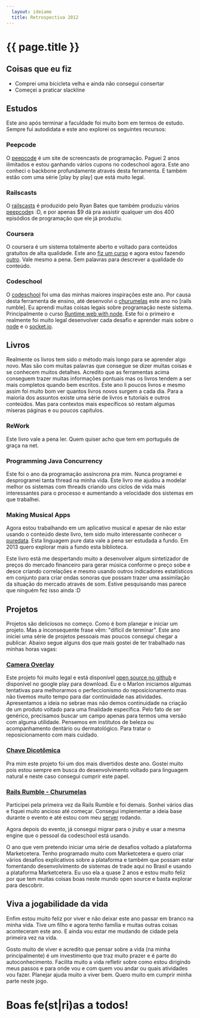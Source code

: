 ```yaml
---
  layout: ideiame
  title: Retrospectiva 2012
---
```


# {{ page.title }}

## Coisas que eu fiz

* Comprei uma bicicleta velha e ainda não consegui consertar
* Começei a praticar slackline

## Estudos

Este ano após terminar a faculdade foi muito bom em termos de estudo. Sempre fui autodidata e este ano explorei os seguintes recursos:

### Peepcode

O [peepcode] é um site de screencasts de programação. Paguei 2 anos ilimitados e estou ganhando vários cupons no codeschool agora. Este ano conheci o backbone profundamente através desta ferramenta. E também estão com uma série [play by play] que está muito legal.

### Railscasts

O [railscasts] é produzido pelo Ryan Bates que também produziu vários [peepcode]s :D, e por apenas $9 dá pra assistir qualquer um dos 400 episódios de programação que ele já produziu.

### Coursera

O coursera é um sistema totalmente aberto e voltado para conteúdos gratuítos de alta qualidade. Este ano [fiz um curso][courserando] e agora estou fazendo [outro][thinkagain]. Vale mesmo a pena. Sem palavras para descrever a qualidade do conteúdo.

### Codeschool

O [codeschool] foi uma das minhas maiores inspirações este ano. Por causa desta ferramenta de ensino, até desenvolvi o [churumelas] este ano no [rails rumble]. Eu aprendi muitas coisas legais sobre programação neste sistema. Principalmente o curso [Runtime web with node][codeschool]. Este foi o primeiro e realmente foi muito legal desenvolver cada desafio e aprender mais sobre o [node] e o [socket.io].

## Livros

Realmente os livros tem sido o método mais longo para se aprender algo novo. Mas são com muitas palavras que consegue se dizer muitas coisas e se conhecem muitos detalhes. Acredito que as ferramentas acima conseguem trazer muitas informações pontuais mas os livros tendem a ser mais completos quando bem escritos. Este ano li poucos livros e mesmo assim foi muito bom ver quantos livros novos surgem a cada dia. Para a maioria dos assuntos existe uma série de livros e tutoriais e outros conteúdos. Mas para contextos mais específicos só restam algumas míseras páginas e ou poucos capítulos.

### ReWork

Este livro vale a pena ler. Quem quiser acho que tem em português de graça na net.

### Programming Java Concurrency

Este foi o ano da programação assíncrona pra mim. Nunca programei e desprogramei tanta thread na minha vida. Este livro me ajudou a modelar melhor os sistemas com threads criando uns ciclos de vida mais interessantes para o processo e aumentando a velocidade dos sistemas em que trabalhei.

### Making Musical Apps

Agora estou trabalhando em um aplicativo musical e apesar de não estar usando o conteúdo deste livro, tem sido muito interessante conhecer o [puredata]. Esta linguagem pure data vale a pena ser estudada a fundo. Em 2013 quero explorar mais a fundo esta biblioteca.

Este livro está me despertando muito a desenvolver algum sintetizador de preços do mercado financeiro para gerar música conforme o preço sobe e desce criando correlações e mesmo usando outros indicadores estatísticos em conjunto para criar ondas sonoras que possam trazer uma assimilação da situação do mercado através de som. Estive pesquisando mas parece que ninguém fez isso ainda :D

## Projetos

Projetos são delicíosos no começo. Como é bom planejar e iniciar um projeto. Mas a inconsequente frase vêm: "difícil de terminar". Este ano iniciei uma série de projetos pessoais mas poucos consegui chegar a publicar. Abaixo segue alguns dos que mais gostei de ter trabalhado nas minhas horas vagas:


### [Camera Overlay][camera-overlay]

Este projeto foi muito legal e está disponível [open source no github][cv-opensource] e disponível no google play para download. Eu e o Marlon iniciamos algumas tentativas para melhorarmos o perfeccionismo do reposicionamento mas não tivemos muito tempo para dar continuidade nas atividades. Apresentamos a ideia no sebrae mas não demos continuidade na criação de um produto voltado para uma finalidade específica. Pelo fato de ser genérico, precisamos buscar um campo apenas para termos uma versão com alguma utilidade. Pensemos em institutos de beleza ou acompanhamento dentário ou dermatológico. Para tratar o reposicionamento com mais cuidado.


### [Chave Dicotômica][chave-dicotomica]

Pra mim este projeto foi um dos mais divertidos deste ano. Gostei muito pois estou sempre em busca do desenvolvimento voltado para linguagem natural e neste caso consegui cumprir este papel.


### [Rails Rumble - Churumelas][churumelas]

Participei pela primeira vez da Rails Rumble e foi demais. Sonhei vários dias e fiquei muito ancioso até começar. Consegui implementar a ideia base durante o evento e até estou com meu [server][churumelas] rodando.

Agora depois do evento, já consegui migrar para o jruby e usar a mesma engine que o pessoal da codeschool está usando.

O ano que vem pretendo iniciar uma série de desafios voltado a plataforma Marketcetera. Tenho programado muito com Marketcetera e quero criar vários desafios explicativos sobre a plataforma e também que possam estar fomentando desenvolvimento de sistemas de trade aqui no Brasil e usando a plataforma Marketcetera. Eu uso ela a quase 2 anos e estou muito feliz por que tem muitas coisas boas neste mundo open source e basta explorar para descobrir.

## Viva a jogabilidade da vida

Enfim estou muito feliz por viver e não deixar este ano passar em branco na minha vida. Tive um filho e agora tenho família e muitas outras coisas aconteceram este ano. E ainda vou estar me mudando de cidade pela primeira vez na vida.

Gosto muito de viver e acredito que pensar sobre a vida (na minha principalmente) é um investimento que traz muito prazer e é parte do autoconhecimento. Facilita muito a vida refletir sobre como estou dirigindo meus passos e para onde vou e com quem vou andar ou quais atividades vou fazer. Planejar ajuda muito a viver bem. Quero muito em cumprir minha parte neste jogo.

# Boas fe(st|ri)as a todos!

[peepcode]: http://peepcode.com
[railscasts]: http://railscasts.com
[codeschool]: http://codeschool.com
[rails_rumble]: http://railsrumble.com
[courserando]: /2012/04/01/cursando-aulas-da-stanford.html
[thinkagain]:https://class.coursera.org/thinkagain-2012-001/
[play_by_play]: https://peepcode.com/screencasts/play-by-play
[node]: http://nodejs.org
[camera-overlay]: /2012/03/13/camera-overlay-open-source.html
[chave-dicotomica]: /2012/03/08/chave-dicotomica-android.html
[puredata]: http://puredata.info
[churumelas]: http://churumelas.ideia.me
[cv-opensource]: http://github.com/jonatas/CameraOverlay
[socket.io]: http://socket.io
